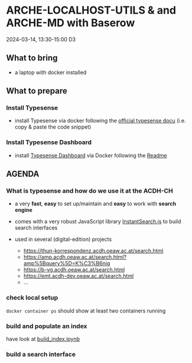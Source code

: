 # ARCHE-LOCALHOST-UTILS & and ARCHE-MD with Baserow

2024-03-14, 13:30-15:00 D3

## What to bring

* a laptop with docker installed

## What to prepare 

### Install Typesense
* install Typesense via docker following the [official typesense docu](https://typesense.org/docs/guide/install-typesense.html#docker) (i.e. copy & paste the code snippet)

### Install Typesense Dashboard
* install [Typesense Dashboard](https://github.com/bfritscher/typesense-dashboard) via Docker following the [Readme](https://github.com/bfritscher/typesense-dashboard?tab=readme-ov-file#docker)


## AGENDA

### What is typesense and how do we use it at the ACDH-CH

* a very **fast**, **easy** to set up/maintain and **easy** to work with **search engine**

* comes with a very robust JavaScript library [InstantSearch.js](https://www.algolia.com/doc/guides/building-search-ui/what-is-instantsearch/js/) to build search interfaces

* used in several (digital-edition) projects
  * https://thun-korrespondenz.acdh.oeaw.ac.at/search.html
  * https://amp.acdh.oeaw.ac.at/search.html?amp%5Bquery%5D=K%C3%B6nig
  * https://b-vg.acdh.oeaw.ac.at/search.html
  * https://emt.acdh-dev.oeaw.ac.at/search.html
  * ...

### check local setup

`docker container ps` should show at least two containers running

### build and populate an index

have look at [build_index.ipynb](build_index.ipynb)

### build a search interface